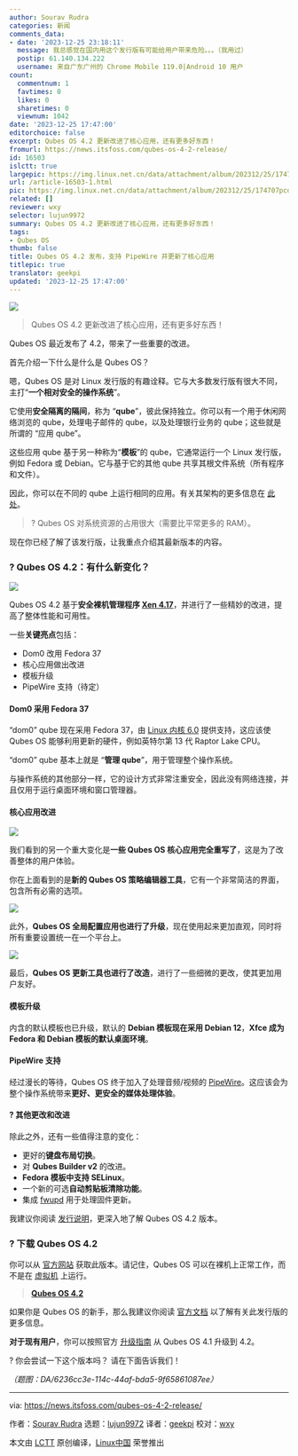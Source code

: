 ```yaml
---
author: Sourav Rudra
categories: 新闻
comments_data:
- date: '2023-12-25 23:18:11'
  message: 我总感觉在国内用这个发行版有可能给用户带来危险。。。（我用过）
  postip: 61.140.134.222
  username: 来自广东广州的 Chrome Mobile 119.0|Android 10 用户
count:
  commentnum: 1
  favtimes: 0
  likes: 0
  sharetimes: 0
  viewnum: 1042
date: '2023-12-25 17:47:00'
editorchoice: false
excerpt: Qubes OS 4.2 更新改进了核心应用，还有更多好东西！
fromurl: https://news.itsfoss.com/qubes-os-4-2-release/
id: 16503
islctt: true
largepic: https://img.linux.net.cn/data/attachment/album/202312/25/174707pcd2jc6xababz0v2.jpg
url: /article-16503-1.html
pic: https://img.linux.net.cn/data/attachment/album/202312/25/174707pcd2jc6xababz0v2.jpg.thumb.jpg
related: []
reviewer: wxy
selector: lujun9972
summary: Qubes OS 4.2 更新改进了核心应用，还有更多好东西！
tags:
- Qubes OS
thumb: false
title: Qubes OS 4.2 发布，支持 PipeWire 并更新了核心应用
titlepic: true
translator: geekpi
updated: '2023-12-25 17:47:00'
---
```


![](https://img.linux.net.cn/data/attachment/album/202312/25/174707pcd2jc6xababz0v2.jpg)



> 
> Qubes OS 4.2 更新改进了核心应用，还有更多好东西！
> 
> 
> 


Qubes OS 最近发布了 4.2，带来了一些重要的改进。


首先介绍一下什么是什么是 Qubes OS？


嗯，Qubes OS 是对 Linux 发行版的有趣诠释。它与大多数发行版有很大不同，主打“**一个相对安全的操作系统**”。


它使用**安全隔离的隔间**，称为 “**qube**”，彼此保持独立。你可以有一个用于休闲网络浏览的 qube，处理电子邮件的 qube，以及处理银行业务的 qube；这些就是所谓的 “应用 qube”。


这些应用 qube 基于另一种称为“**模板**”的 qube，它通常运行一个 Linux 发行版，例如 Fedora 或 Debian。它与基于它的其他 qube 共享其根文件系统（所有程序和文件）。


因此，你可以在不同的 qube 上运行相同的应用。有关其架构的更多信息在 [此处](https://www.qubes-os.org/doc/architecture/)。



> 
> ? Qubes OS 对系统资源的占用很大（需要比平常更多的 RAM）。
> 
> 
> 


现在你已经了解了该发行版，让我重点介绍其最新版本的内容。


### ? Qubes OS 4.2：有什么新变化？


![](https://img.linux.net.cn/data/attachment/album/202312/25/174737o6zm66ba6pxxr66t.png)


Qubes OS 4.2 基于**安全裸机管理程序 [Xen 4.17](https://xenproject.org/2022/12/14/xen-project-releases-version-4-17-with-enhanced-security-higher-performance-improved-embedded-static-configuration-and-speculative-mitigation-support/)**，并进行了一些精妙的改进，提高了整体性能和可用性。


一些**关键亮点**包括：


* Dom0 改用 Fedora 37
* 核心应用做出改进
* 模板升级
* PipeWire 支持（待定）


#### Dom0 采用 Fedora 37


“dom0” qube 现在采用 Fedora 37，由 [Linux 内核 6.0](https://news.itsfoss.com/linux-6-0-release/) 提供支持，这应该使 Qubes OS 能够利用更新的硬件，例如英特尔第 13 代 Raptor Lake CPU。


“dom0” qube 基本上就是 “**管理 qube**”，用于管理整个操作系统。


与操作系统的其他部分一样，它的设计方式非常注重安全，因此没有网络连接，并且仅用于运行桌面环境和窗口管理器。


#### 核心应用改进


![](https://img.linux.net.cn/data/attachment/album/202312/25/174737ghpjsm9bzjyasphp.png)


我们看到的另一个重大变化是**一些 Qubes OS 核心应用完全重写了**，这是为了改善整体的用户体验。


你在上面看到的是**新的 Qubes OS 策略编辑器工具**，它有一个非常简洁的界面，包含所有必需的选项。


![](https://img.linux.net.cn/data/attachment/album/202312/25/174738nwpy61bexeblozqy.png)


此外，**Qubes OS 全局配置应用也进行了升级**，现在使用起来更加直观，同时将所有重要设置统一在一个平台上。


![](https://img.linux.net.cn/data/attachment/album/202312/25/174738a981ouo61g3gioof.png)


最后，**Qubes OS 更新工具也进行了改造**，进行了一些细微的更改，使其更加用户友好。


#### 模板升级


内含的默认模板也已升级，默认的 **Debian 模板现在采用 Debian 12**，**Xfce 成为 Fedora 和 Debian 模板的默认桌面环境**。


#### PipeWire 支持


经过漫长的等待，Qubes OS 终于加入了处理音频/视频的 [PipeWire](https://pipewire.org/)。这应该会为整个操作系统带来**更好、更安全的媒体处理体验**。


#### ?️ 其他更改和改进


除此之外，还有一些值得注意的变化：


* 更好的**键盘布局切换**。
* 对 **Qubes Builder v2** 的改进。
* **Fedora 模板中支持 SELinux**。
* 一个新的可选**自动剪贴板清除功能**。
* 集成 [fwupd](https://github.com/fwupd/fwupd) 用于处理固件更新。


我建议你阅读 [发行说明](https://www.qubes-os.org/doc/releases/4.2/release-notes/)，更深入地了解 Qubes OS 4.2 版本。


### ? 下载 Qubes OS 4.2


你可以从 [官方网站](https://www.qubes-os.org/downloads/) 获取此版本。请记住，Qubes OS 可以在裸机上正常工作，而不是在 [虚拟机](https://itsfoss.com/virtual-machine/) 上运行。



> 
> **[Qubes OS 4.2](https://www.qubes-os.org/downloads/)**
> 
> 
> 


如果你是 Qubes OS 的新手，那么我建议你阅读 [官方文档](https://www.qubes-os.org/doc/getting-started/) 以了解有关此发行版的更多信息。


**对于现有用户**，你可以按照官方 [升级指南](https://www.qubes-os.org/doc/upgrade/4.2/) 从 Qubes OS 4.1 升级到 4.2。


? 你会尝试一下这个版本吗？ 请在下面告诉我们！


*（题图：DA/6236cc3e-114c-44af-bda5-9f65861087ee）*




---


via: <https://news.itsfoss.com/qubes-os-4-2-release/>


作者：[Sourav Rudra](https://news.itsfoss.com/author/sourav/) 选题：[lujun9972](https://github.com/lujun9972) 译者：[geekpi](https://github.com/geekpi) 校对：[wxy](https://github.com/wxy)


本文由 [LCTT](https://github.com/LCTT/TranslateProject) 原创编译，[Linux中国](https://linux.cn/) 荣誉推出